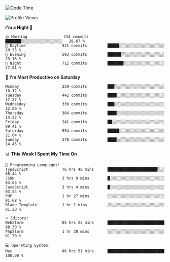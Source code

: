 <!--START_SECTION:waka-->
![Code Time](http://img.shields.io/badge/Code%20Time-1%2C566%20hrs%2059%20mins-blue)

![Profile Views](http://img.shields.io/badge/Profile%20Views-11-blue)

**I'm a Night 🦉** 

```text
🌞 Morning                734 commits         ███████░░░░░░░░░░░░░░░░░░   28.67 % 
🌆 Daytime                521 commits         █████░░░░░░░░░░░░░░░░░░░░   20.35 % 
🌃 Evening                593 commits         ██████░░░░░░░░░░░░░░░░░░░   23.16 % 
🌙 Night                  712 commits         ███████░░░░░░░░░░░░░░░░░░   27.81 % 
```
📅 **I'm Most Productive on Saturday** 

```text
Monday                   259 commits         ███░░░░░░░░░░░░░░░░░░░░░░   10.12 % 
Tuesday                  442 commits         ████░░░░░░░░░░░░░░░░░░░░░   17.27 % 
Wednesday                330 commits         ███░░░░░░░░░░░░░░░░░░░░░░   12.89 % 
Thursday                 364 commits         ████░░░░░░░░░░░░░░░░░░░░░   14.22 % 
Friday                   241 commits         ██░░░░░░░░░░░░░░░░░░░░░░░   09.41 % 
Saturday                 554 commits         █████░░░░░░░░░░░░░░░░░░░░   21.64 % 
Sunday                   370 commits         ████░░░░░░░░░░░░░░░░░░░░░   14.45 % 
```


📊 **This Week I Spent My Time On** 

```text
💬 Programming Languages: 
TypeScript               76 hrs 48 mins      ██████████████████████░░░   88.44 % 
JSON                     3 hrs 9 mins        █░░░░░░░░░░░░░░░░░░░░░░░░   03.63 % 
JavaScript               3 hrs 4 mins        █░░░░░░░░░░░░░░░░░░░░░░░░   03.54 % 
PHP                      1 hr 27 mins        ░░░░░░░░░░░░░░░░░░░░░░░░░   01.68 % 
Blade Template           1 hr 2 mins         ░░░░░░░░░░░░░░░░░░░░░░░░░   01.20 % 

🔥 Editors: 
WebStorm                 85 hrs 22 mins      █████████████████████████   98.30 % 
PhpStorm                 1 hr 28 mins        ░░░░░░░░░░░░░░░░░░░░░░░░░   01.70 % 

💻 Operating System: 
Mac                      86 hrs 51 mins      █████████████████████████   100.00 % 
```


<!--END_SECTION:waka-->
